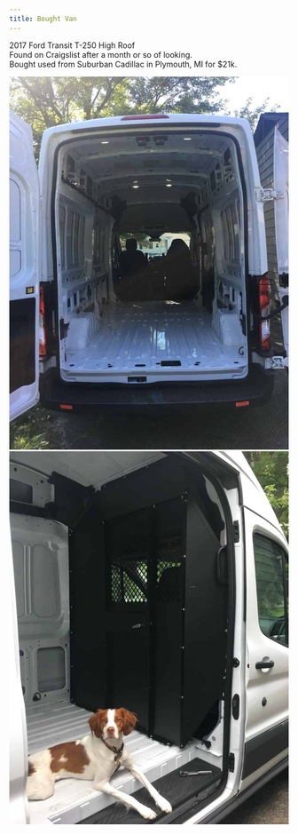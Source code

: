 ```yaml
---
title: Bought Van
---
```


2017 Ford Transit T-250 High Roof  
Found on Craigslist after a month or so of looking.  
Bought used from Suburban Cadillac in Plymouth, MI for $21k.

<div class="row">
  <div class="col">
    <img src="/public/vanbuild/1.0.jpg" />
  </div>
  <div class="col">
    <img src="/public/vanbuild/1.1.jpg" />
  </div>
</div>
